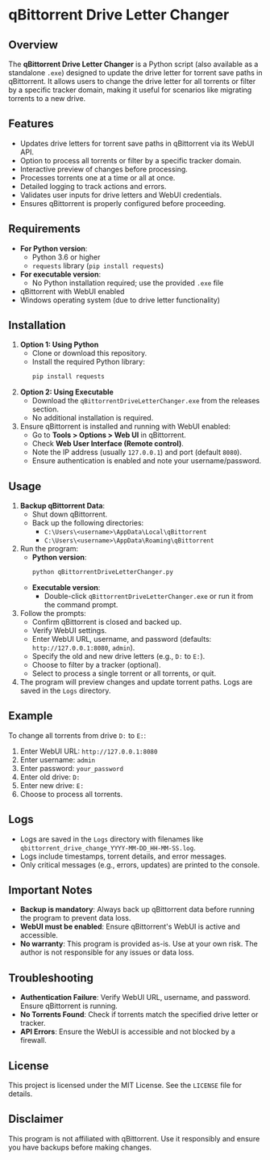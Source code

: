 # qBittorrent Drive Letter Changer

## Overview
The **qBittorrent Drive Letter Changer** is a Python script (also available as a standalone `.exe`) designed to update the drive letter for torrent save paths in qBittorrent. It allows users to change the drive letter for all torrents or filter by a specific tracker domain, making it useful for scenarios like migrating torrents to a new drive.

## Features
- Updates drive letters for torrent save paths in qBittorrent via its WebUI API.
- Option to process all torrents or filter by a specific tracker domain.
- Interactive preview of changes before processing.
- Processes torrents one at a time or all at once.
- Detailed logging to track actions and errors.
- Validates user inputs for drive letters and WebUI credentials.
- Ensures qBittorrent is properly configured before proceeding.

## Requirements
- **For Python version**:
  - Python 3.6 or higher
  - `requests` library (`pip install requests`)
- **For executable version**:
  - No Python installation required; use the provided `.exe` file
- qBittorrent with WebUI enabled
- Windows operating system (due to drive letter functionality)

## Installation
1. **Option 1: Using Python**
   - Clone or download this repository.
   - Install the required Python library:
     ```bash
     pip install requests
     ```
2. **Option 2: Using Executable**
   - Download the `qBittorrentDriveLetterChanger.exe` from the releases section.
   - No additional installation is required.
3. Ensure qBittorrent is installed and running with WebUI enabled:
   - Go to **Tools > Options > Web UI** in qBittorrent.
   - Check **Web User Interface (Remote control)**.
   - Note the IP address (usually `127.0.0.1`) and port (default `8080`).
   - Ensure authentication is enabled and note your username/password.

## Usage
1. **Backup qBittorrent Data**:
   - Shut down qBittorrent.
   - Back up the following directories:
     - `C:\Users\<username>\AppData\Local\qBittorrent`
     - `C:\Users\<username>\AppData\Roaming\qBittorrent`
2. Run the program:
   - **Python version**:
     ```bash
     python qBittorrentDriveLetterChanger.py
     ```
   - **Executable version**:
     - Double-click `qBittorrentDriveLetterChanger.exe` or run it from the command prompt.
3. Follow the prompts:
   - Confirm qBittorrent is closed and backed up.
   - Verify WebUI settings.
   - Enter WebUI URL, username, and password (defaults: `http://127.0.0.1:8080`, `admin`).
   - Specify the old and new drive letters (e.g., `D:` to `E:`).
   - Choose to filter by a tracker (optional).
   - Select to process a single torrent or all torrents, or quit.
4. The program will preview changes and update torrent paths. Logs are saved in the `Logs` directory.

## Example
To change all torrents from drive `D:` to `E:`:
1. Enter WebUI URL: `http://127.0.0.1:8080`
2. Enter username: `admin`
3. Enter password: `your_password`
4. Enter old drive: `D:`
5. Enter new drive: `E:`
6. Choose to process all torrents.

## Logs
- Logs are saved in the `Logs` directory with filenames like `qbittorrent_drive_change_YYYY-MM-DD_HH-MM-SS.log`.
- Logs include timestamps, torrent details, and error messages.
- Only critical messages (e.g., errors, updates) are printed to the console.

## Important Notes
- **Backup is mandatory**: Always back up qBittorrent data before running the program to prevent data loss.
- **WebUI must be enabled**: Ensure qBittorrent's WebUI is active and accessible.
- **No warranty**: This program is provided as-is. Use at your own risk. The author is not responsible for any issues or data loss.

## Troubleshooting
- **Authentication Failure**: Verify WebUI URL, username, and password. Ensure qBittorrent is running.
- **No Torrents Found**: Check if torrents match the specified drive letter or tracker.
- **API Errors**: Ensure the WebUI is accessible and not blocked by a firewall.

## License
This project is licensed under the MIT License. See the `LICENSE` file for details.

## Disclaimer
This program is not affiliated with qBittorrent. Use it responsibly and ensure you have backups before making changes.